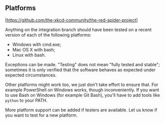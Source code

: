 Platforms
---------

[https://github.com/the-xkcd-community/the-red-spider-project]


Anything on the integration branch should have been tested on a recent
version of each of the following platforms:

 -  Windows with cmd.exe;
 -  Mac OS X with bash;
 -  Linux with bash.

Exceptions can be made. "Testing" does not mean "fully tested and
stable"; sometimes it is only verified that the software behaves as
expected under expected circumstances.

Other platforms might work too, we just don't take effort to ensure
that. For example PowerShell on Windows works, though inconveniently.
If you want to use Bash on Windows (for example Git Bash), you'll have
to add tools like `python` to your PATH.

More platform support can be added if testers are available. Let us
know if you want to test for a new platform.
